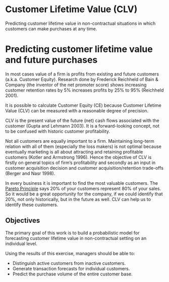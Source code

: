 # Customer Lifetime Value (CLV)
 Predicting customer lifetime value in non-contractual situations in which customers can make purchases at any time.

# Predicting customer lifetime value and future purchases
In most cases value of a firm is profits from existing and future customers (a.k.a. Customer Equity). Research done by Frederick Reichheld of Bain & Company (the inventor of the net promoter score) shows increasing customer retention rates by 5% increases profits by 25% to 95% (Reichheld 2001).

It is possible to calculate Customer Equity (CE) because Customer Lifetime Value (CLV) can be measured with a reasonable degree of precision.

CLV is the present value of the future (net) cash flows associated with the customer (Gupta and Lehmann 2003). It is a forward-looking concept, not to be confused with historic customer profitability.

Not all customers are equally important to a firm. Maintaining long-term relation with all of them (especially the loss makers) is not optimal because eventually marketing is all about attracting and retaining profitable customers (Kotler and Armstrong 1996). Hence the objective of CLV is firstly on general topics of firm’s profitability and secondly as an input in customer acquisition decision and customer acquisition/retention trade-offs (Berger and Nasr 1998).

In every business it is important to find the most valuable customers. The [Pareto Principle](https://wikipedia.org/wiki/Pareto_principle) says 20% of your customers represent 80% of your sales. So it would be a great opportunity for the company, if we could identify that 20%, not only historically, but in the future as well. CLV can help us to identify these customers.

## Objectives
The primary goal of this work is to build a probabilistic model for forecasting customer lifetime value in non-contractual setting on an individual level.

Using the results of this exercise, managers should be able to:

- Distinguish active customers from inactive customers.
- Generate transaction forecasts for individual customers.
- Predict the purchase volume of the entire customer base.